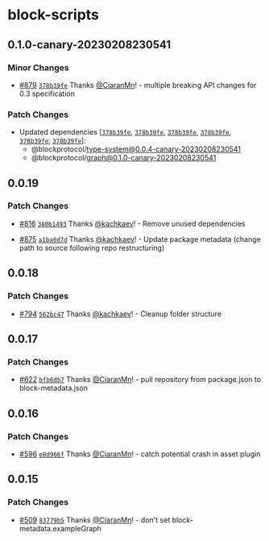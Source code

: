 # block-scripts

## 0.1.0-canary-20230208230541

### Minor Changes

- [#879](https://github.com/blockprotocol/blockprotocol/pull/879) [`378b39fe`](https://github.com/blockprotocol/blockprotocol/commit/378b39fe1ff6f86a05709ea4ce3c9177c8347d69) Thanks [@CiaranMn](https://github.com/CiaranMn)! - multiple breaking API changes for 0.3 specification

### Patch Changes

- Updated dependencies [[`378b39fe`](https://github.com/blockprotocol/blockprotocol/commit/378b39fe1ff6f86a05709ea4ce3c9177c8347d69), [`378b39fe`](https://github.com/blockprotocol/blockprotocol/commit/378b39fe1ff6f86a05709ea4ce3c9177c8347d69), [`378b39fe`](https://github.com/blockprotocol/blockprotocol/commit/378b39fe1ff6f86a05709ea4ce3c9177c8347d69), [`378b39fe`](https://github.com/blockprotocol/blockprotocol/commit/378b39fe1ff6f86a05709ea4ce3c9177c8347d69), [`378b39fe`](https://github.com/blockprotocol/blockprotocol/commit/378b39fe1ff6f86a05709ea4ce3c9177c8347d69), [`378b39fe`](https://github.com/blockprotocol/blockprotocol/commit/378b39fe1ff6f86a05709ea4ce3c9177c8347d69)]:
  - @blockprotocol/type-system@0.0.4-canary-20230208230541
  - @blockprotocol/graph@0.1.0-canary-20230208230541

## 0.0.19

### Patch Changes

- [#816](https://github.com/blockprotocol/blockprotocol/pull/816) [`380b1493`](https://github.com/blockprotocol/blockprotocol/commit/380b149326450f4cf9b8300182eb199aa8f6a62f) Thanks [@kachkaev](https://github.com/kachkaev)! - Remove unused dependencies

- [#875](https://github.com/blockprotocol/blockprotocol/pull/875) [`a1ba0d7d`](https://github.com/blockprotocol/blockprotocol/commit/a1ba0d7d17971ee30586a673ce3d4f5bee6e65d1) Thanks [@kachkaev](https://github.com/kachkaev)! - Update package metadata (change path to source following repo restructuring)

## 0.0.18

### Patch Changes

- [#794](https://github.com/blockprotocol/blockprotocol/pull/794) [`562bc47`](https://github.com/blockprotocol/blockprotocol/commit/562bc477fdc35b8d3b94dc6c4b2207b9bd2cd057) Thanks [@kachkaev](https://github.com/kachkaev)! - Cleanup folder structure

## 0.0.17

### Patch Changes

- [#622](https://github.com/blockprotocol/blockprotocol/pull/622) [`bfb6db7`](https://github.com/blockprotocol/blockprotocol/commit/bfb6db7c3138c410b0003869cb15ebbb5f18ac7a) Thanks [@CiaranMn](https://github.com/CiaranMn)! - pull repository from package.json to block-metadata.json

## 0.0.16

### Patch Changes

- [#596](https://github.com/blockprotocol/blockprotocol/pull/596) [`e8d966f`](https://github.com/blockprotocol/blockprotocol/commit/e8d966f23da20e07b541fda55c51d71a2e8d0a5d) Thanks [@CiaranMn](https://github.com/CiaranMn)! - catch potential crash in asset plugin

## 0.0.15

### Patch Changes

- [#509](https://github.com/blockprotocol/blockprotocol/pull/509) [`83779b5`](https://github.com/blockprotocol/blockprotocol/commit/83779b55a856421c71169ddeffed3ce7843c6fb8) Thanks [@CiaranMn](https://github.com/CiaranMn)! - don't set block-metadata.exampleGraph

